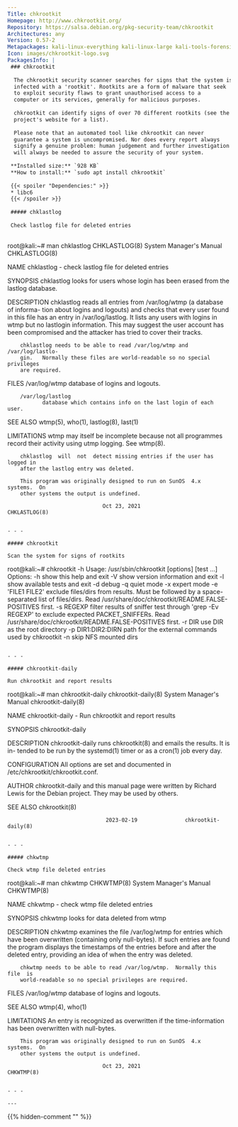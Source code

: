 ```yaml
---
Title: chkrootkit
Homepage: http://www.chkrootkit.org/
Repository: https://salsa.debian.org/pkg-security-team/chkrootkit
Architectures: any
Version: 0.57-2
Metapackages: kali-linux-everything kali-linux-large kali-tools-forensics kali-tools-respond 
Icon: images/chkrootkit-logo.svg
PackagesInfo: |
 ### chkrootkit
 
  The chkrootkit security scanner searches for signs that the system is
  infected with a 'rootkit'. Rootkits are a form of malware that seek
  to exploit security flaws to grant unauthorised access to a
  computer or its services, generally for malicious purposes.
   
  chkrootkit can identify signs of over 70 different rootkits (see the
  project's website for a list).
   
  Please note that an automated tool like chkrootkit can never
  guarantee a system is uncompromised. Nor does every report always
  signify a genuine problem: human judgement and further investigation
  will always be needed to assure the security of your system.
 
 **Installed size:** `928 KB`  
 **How to install:** `sudo apt install chkrootkit`  
 
 {{< spoiler "Dependencies:" >}}
 * libc6 
 {{< /spoiler >}}
 
 ##### chklastlog
 
 Check lastlog file for deleted entries
 
 ```
 root@kali:~# man chklastlog
 CHKLASTLOG(8)               System Manager's Manual              CHKLASTLOG(8)
 
 NAME
        chklastlog - check lastlog file for deleted entries
 
 SYNOPSIS
        chklastlog looks for users whose login has been erased from the lastlog
        database.
 
 DESCRIPTION
        chklastlog reads all entries from /var/log/wtmp (a database of informa-
        tion about logins and logouts) and checks that every user found in this
        file has an entry in /var/log/lastlog.  It lists any users with  logins
        in wtmp but no lastlogin information. This may suggest the user account
        has been compromised and the attacker has tried to cover their tracks.
 
        chklastlog needs to be able to read /var/log/wtmp and  /var/log/lastlo-
        gin.   Normally these files are world-readable so no special privileges
        are required.
 
 FILES
        /var/log/wtmp
               database of logins and logouts.
 
        /var/log/lastlog
               database which contains info on the last login of each user.
 
 SEE ALSO
        wtmp(5), who(1), lastlog(8), last(1)
 
 LIMITATIONS
        wtmp may itself be incomplete because not all programmes  record  their
        activity using utmp logging. See wtmp(8).
 
        chklastlog  will  not  detect missing entries if the user has logged in
        after the lastlog entry was deleted.
 
        This program was originally designed to run on SunOS  4.x  systems.  On
        other systems the output is undefined.
 
                                  Oct 23, 2021                    CHKLASTLOG(8)
 ```
 
 - - -
 
 ##### chkrootkit
 
 Scan the system for signs of rootkits
 
 ```
 root@kali:~# chkrootkit -h
 Usage: /usr/sbin/chkrootkit [options] [test ...]
 Options:
         -h                show this help and exit
         -V                show version information and exit
         -l                show available tests and exit
         -d                debug
         -q                quiet mode
         -x                expert mode
         -e 'FILE1 FILE2'  exclude files/dirs from results. Must be followed by a space-separated list of files/dirs.
                           Read /usr/share/doc/chkrootkit/README.FALSE-POSITIVES first.
         -s REGEXP         filter results of sniffer test through 'grep -Ev REGEXP' to exclude expected
                           PACKET_SNIFFERs. Read /usr/share/doc/chkrootkit/README.FALSE-POSITIVES first.
         -r DIR            use DIR as the root directory
         -p DIR1:DIR2:DIRN path for the external commands used by chkrootkit
         -n                skip NFS mounted dirs
 ```
 
 - - -
 
 ##### chkrootkit-daily
 
 Run chkrootkit and report results
 
 ```
 root@kali:~# man chkrootkit-daily
 chkrootkit-daily(8)         System Manager's Manual        chkrootkit-daily(8)
 
 NAME
        chkrootkit-daily - Run chkrootkit and report results
 
 SYNOPSIS
        chkrootkit-daily
 
 DESCRIPTION
        chkrootkit-daily  runs  chkrootkit(8) and emails the results. It is in-
        tended to be run by the systemd(1) timer or as a cron(1) job every day.
 
 CONFIGURATION
        All options are set and documented in /etc/chkrootkit/chkrootkit.conf.
 
 AUTHOR
        chkrootkit-daily and this manual page were written by Richard Lewis for
        the Debian project. They may be used by others.
 
 SEE ALSO
        chkrootkit(8)
 
                                   2023-02-19               chkrootkit-daily(8)
 ```
 
 - - -
 
 ##### chkwtmp
 
 Check wtmp file deleted entries
 
 ```
 root@kali:~# man chkwtmp
 CHKWTMP(8)                  System Manager's Manual                 CHKWTMP(8)
 
 NAME
        chkwtmp - check wtmp file deleted entries
 
 SYNOPSIS
        chkwtmp looks for data deleted from wtmp
 
 DESCRIPTION
        chkwtmp  examines  the  file  /var/log/wtmp for entries which have been
        overwritten (containing only null-bytes). If such entries are found the
        program  displays  the  timestamps  of the entries before and after the
        deleted entry, providing an idea of when the entry was deleted.
 
        chkwtmp needs to be able to read /var/log/wtmp.  Normally this file  is
        world-readable so no special privileges are required.
 
 FILES
        /var/log/wtmp
               database of logins and logouts.
 
 SEE ALSO
        wtmp(4), who(1)
 
 LIMITATIONS
        An  entry is recognized as overwritten if the time-information has been
        overwritten with null-bytes.
 
        This program was originally designed to run on SunOS  4.x  systems.  On
        other systems the output is undefined.
 
                                  Oct 23, 2021                       CHKWTMP(8)
 ```
 
 - - -
 
---
```

{{% hidden-comment "<!--Do not edit anything above this line-->" %}}
